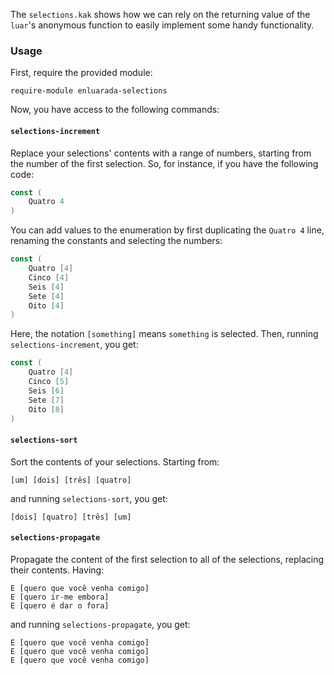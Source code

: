 The `selections.kak` shows how we can rely on the returning value of the `luar`'s anonymous function to easily implement some handy functionality.

### Usage

First, require the provided module:

```kak
require-module enluarada-selections
```

Now, you have access to the following commands:


#### `selections-increment`

Replace your selections' contents with a range of numbers, starting from the number of the first selection. So, for instance, if you have the following code:

```go
const (
    Quatro 4
)
```

You can add values to the enumeration by first duplicating the `Quatro 4` line, renaming the constants and selecting the numbers:

```go
const (
    Quatro [4]
    Cinco [4]
    Seis [4]
    Sete [4]
    Oito [4]
)
```
Here, the notation `[something]` means `something` is selected. Then, running `selections-increment`, you get:

```go
const (
    Quatro [4]
    Cinco [5]
    Seis [6]
    Sete [7]
    Oito [8]
)
```

#### `selections-sort`

Sort the contents of your selections. Starting from:

```
[um] [dois] [três] [quatro]
```
and running `selections-sort`, you get:

```
[dois] [quatro] [três] [um]
```

#### `selections-propagate`

Propagate the content of the first selection to all of the selections, replacing their contents. Having:

```
E [quero que você venha comigo]
E [quero ir-me embora]
E [quero é dar o fora]
```
and running `selections-propagate`, you get:

```
E [quero que você venha comigo]
E [quero que você venha comigo]
E [quero que você venha comigo]
```
